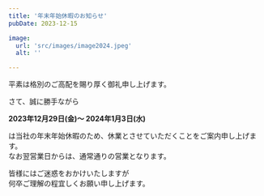 ```yaml
---
title: '年末年始休暇のお知らせ'
pubDate: 2023-12-15

image:
  url: 'src/images/image2024.jpeg'
  alt: ''

---
```


平素は格別のご高配を賜り厚く御礼申し上げます。

さて、誠に勝手ながら

**2023年12月29日(金)～ 2024年1月3日(水)**

は当社の年末年始休暇のため、休業とさせていただくことをご案内申し上げます。  
なお翌営業日からは、通常通りの営業となります。  

皆様にはご迷惑をおかけいたしますが  
何卒ご理解の程宜しくお願い申し上げます。
